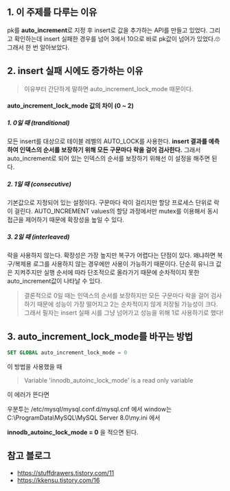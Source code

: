 ## 1. 이 주제를 다루는 이유

pk를 **auto_increment**로 지정 후 insert로 값을 추가하는 API를 만들고 있었다.
그리고 확인하는데 insert 실패한 경우를 넘어 3에서 10으로 바로 pk값이 넘어가 있었다.🙄
그래서 한 번 알아보았다.


## 2. insert 실패 시에도 증가하는 이유

> 이유부터 간단하게 말하면 auto_increment_lock_mode 때문이다.


#### auto_increment_lock_mode 값의 차이 (0 ~ 2)

##### 1.  0일 때 (tranditional)
모든 insert를 대상으로 테이블 레벨의 AUTO_LOCK를 사용한다.
**insert 결과를 예측하여 인덱스의 순서를 보장하기 위해 모든 구문마다 락을 걸어 검사한다.**
그래서 auto_increment로 되어 있는 인덱스의 순서를 보장하기 위해선 이 설정을 해주면 된다.


##### 2. 1일 때 (consecutive)
기본값으로 지정되어 있는 설정이다.
구문마다 락이 걸리지만 할당 프로세스 단위로 락이 걸린다.
AUTO_INCREMENT values의 할당 과정에서만 mutex를 이용해서 동시 접근을 제어하기 때문에 확장성을 높일 수 있다.

##### 3. 2일 때 (interleaved)
락을 사용하지 않는다.
확장성은 가장 높지만 복구가 어렵다는 단점이 있다. 왜냐하면 복구/복제용 로그를 사용하지 않는 경우에만 사용이 가능하기 때문이다.
단순히 유니크 값은 지켜주지만 실행 순서에 따라 단조적으로 올라가기 때문에 순차적이지 못한 auto_increment값이 나타날 수 있다.


> 결론적으로 0일 때는 인덱스의 순서를 보장하지만 모든 구문마다 락을 걸어 검사하기 때문에 성능이 가장 떨어지고 2는 순차적이지 않게 저장될 가능성이 크다. 그래서 필자는 insert 실패 시를 그냥 넘어가고 성능을 위해 1로 사용하기로 했다!


## 3. auto_increment_lock_mode를 바꾸는 방법


```sql
SET GLOBAL auto_increment_lock_mode = 0
```

이 방법을 사용했을 때

> Variable 'innodb_autoinc_lock_mode' is a read only variable

이 에러가 뜬다면

우분투는 /etc/mysql/mysql.conf.d/mysql.cnf 에서
window는 C:\ProgramData\MySQL\MySQL Server 8.0\my.ini 에서

**innodb_autoinc_lock_mode = 0** 을 적으면 된다.


## 참고 블로그

- https://stuffdrawers.tistory.com/11
- https://kkensu.tistory.com/16
